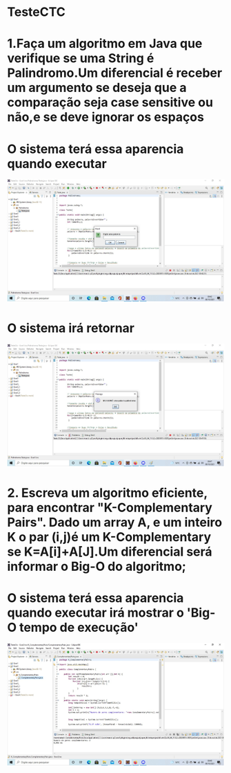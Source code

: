 # TesteCTC

# 1.Faça um algoritmo em Java que verifique se uma String é Palindromo.Um diferencial é receber um argumento se deseja que a comparação seja case sensitive ou não,e se deve ignorar os espaços
# O sistema terá essa aparencia quando executar

<img src="https://github.com/marcsalexandrborges/TesteCTC/blob/main/images/exer1.jpg"/> 

# O sistema irá retornar 

<img src="https://github.com/marcsalexandrborges/TesteCTC/blob/main/images/Exer1_1.jpg"/>

# 2. Escreva um algoritmo eficiente, para encontrar "K-Complementary Pairs". Dado um array A, e um inteiro K o par (i,j)é um K-Complementary se K=A[i]+A[J].Um diferencial será informar o Big-O do algoritmo;

# O sistema terá essa aparencia quando executar  irá mostrar o 'Big-O tempo de execução'
<img src="https://github.com/marcsalexandrborges/TesteCTC/blob/main/images/Exer2.jpg"/>

